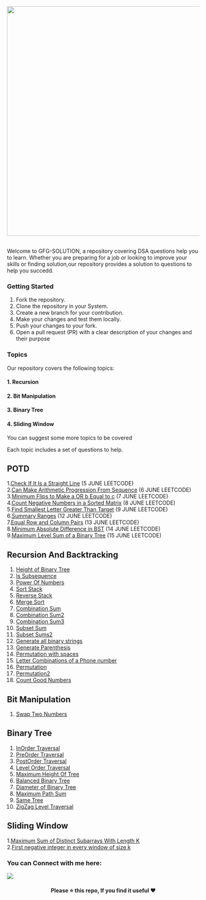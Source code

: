 <div align="center">
  <img src="./assets/gfg%20banner.gif" width="600" />
</div>

<br>

Welcome to GFG-SOLUTION, a repository covering DSA questions help you to learn. Whether you are preparing for a job or looking to improve your skills or finding solution,our repository provides a solution to questions to help you succedd.


### Getting Started
1. Fork the repository.<br>
2. Clone the repository in your System.<br>
3. Create a new branch for your contribution.<br>
4. Make your changes and test them locally.<br>
5. Push your changes to your fork.<br>
6. Open a pull request (PR) with a clear description of your changes and their purpose<br>

### Topics

Our repository covers the following topics:<br>
 #### 1. Recursion <br>
 #### 2. Bit Manipulation <br>
 #### 3. Binary Tree <br>
 #### 4. Sliding Window <br>
  
You can suggest some more topics to be covered

Each topic includes a set of questions to help.

## POTD

1.[Check If It Is a Straight Line](https://github.com/ishikagoyal02/GFG-SOLUTIONS/blob/main/Easy/1.md) (5 JUNE LEETCODE)<br>
2.[Can Make Arithmetic Progression From Sequence](https://github.com/ishikagoyal02/GFG-SOLUTIONS/blob/main/Easy/2.md) (6 JUNE LEETCODE)<br>
3.[Minimum Flips to Make a OR b Equal to c](https://github.com/ishikagoyal02/GFG-SOLUTIONS/blob/main/Medium/3.md) (7 JUNE LEETCODE)<br>
4.[Count Negative Numbers in a Sorted Matrix](https://github.com/ishikagoyal02/GFG-SOLUTIONS/blob/main/Easy/3.md) (8 JUNE LEETCODE)<br>
5.[Find Smallest Letter Greater Than Target](https://github.com/ishikagoyal02/GFG-SOLUTIONS/blob/main/Easy/4.md) (9 JUNE LEETCODE)<br>
6.[Summary Ranges](https://github.com/ishikagoyal02/GFG-SOLUTIONS/blob/main/Easy/5.md) (12 JUNE LEETCODE)<br>
7.[Equal Row and Column Pairs](https://github.com/ishikagoyal02/GFG-SOLUTIONS/blob/main/Medium/5.md) (13 JUNE LEETCODE)<br>
8.[Minimum Absolute Difference in BST](https://github.com/ishikagoyal02/GFG-SOLUTIONS/blob/main/Easy/6.md) (14 JUNE LEETCODE)<br>
9.[Maximum Level Sum of a Binary Tree](https://github.com/ishikagoyal02/GFG-SOLUTIONS/blob/main/Medium/6.md) (15 JUNE LEETCODE)



  ## Recursion And Backtracking
  
   1. [Height of Binary Tree](./Recursion/1.md)
   2. [Is Subsequence](./Recursion/2.md)
   3. [Power Of Numbers](./Recursion/3.md)
   4. [Sort Stack](./Recursion/4.md)
   5. [Reverse Stack](./Recursion/5.md)
   6. [Merge Sort](./Recursion/6.md)
   7. [Combination Sum](./Recursion/7.md)
   8. [Combination Sum2](./Recursion/8.md)
   9. [Combination Sum3](./Recursion/9.md)
   10. [Subset Sum](./Recursion/10.md)
   11. [Subset Sums2](./Recursion/11.md)
   12. [Generate all binary strings](./Recursion/12.md)
   13. [Generate Parenthesis](./Recursion/13.md)
   14. [Permutation with spaces](./Recursion/14.md)
   15. [Letter Combinations of a Phone number](./Recursion/15.md)
   16. [Permutation](./Recursion/16.md)
   17. [Permutation2](./Recursion/17.md)
   18. [Count Good Numbers](./Recursion/18.md)
  
## Bit Manipulation

1. [Swap Two Numbers](./BitManipulation/1.md)

## Binary Tree

1. [InOrder Traversal](https://github.com/ishikagoyal02/GFG-SOLUTIONS/blob/main/Binary%20Tree/1.md)<br>
2. [PreOrder Traversal](https://github.com/ishikagoyal02/GFG-SOLUTIONS/blob/main/Binary%20Tree/2.md)<br>
3. [PostOrder Traversal](https://github.com/ishikagoyal02/GFG-SOLUTIONS/blob/main/Binary%20Tree/3.md)<br>
4. [Level Order Traversal](https://github.com/ishikagoyal02/GFG-SOLUTIONS/blob/main/Binary%20Tree/4.md)<br>
5. [Maximum Height Of Tree](https://github.com/ishikagoyal02/GFG-SOLUTIONS/blob/main/Binary%20Tree/5.md)
6. [Balanced Binary Tree](https://github.com/ishikagoyal02/GFG-SOLUTIONS/blob/main/Binary%20Tree/6.md)
7. [Diameter of Binary Tree](https://github.com/ishikagoyal02/GFG-SOLUTIONS/blob/main/Binary%20Tree/7.md)
8. [Maximum Path Sum](https://github.com/ishikagoyal02/GFG-SOLUTIONS/blob/main/Binary%20Tree/8.md)
9. [Same Tree](https://github.com/ishikagoyal02/GFG-SOLUTIONS/blob/main/Binary%20Tree/9.md)
10. [ZigZag Level Traversal](https://github.com/ishikagoyal02/GFG-SOLUTIONS/blob/main/Binary%20Tree/10.md)


## Sliding Window

1.[Maximum Sum of Distinct Subarrays With Length K](https://github.com/ishikagoyal02/GFG-SOLUTIONS/blob/main/Sliding%20Window/1.md)<br>
2.[First negative integer in every window of size k](https://github.com/ishikagoyal02/GFG-SOLUTIONS/blob/main/Easy/First%20negative%20integer%20in%20every%20window%20of%20size%20k/first-negative-integer-in-every-window-of-size-k.cpp)

  <div>
    <h3>You can Connect with me here:</h3>
    <a href="https://www.linkedin.com/in/ishika-goyal-375112221/" target="_blank">
      <img src="https://img.shields.io/badge/Ishika%20Goyal-0A66C2?style=for-the-badge&logo=linkedin&logoColor=white" />
    </a>  
  </div>
  
<div align="center">
  <h4> Please ⭐ this repo, If you find it useful ❤️ </h4>
</div>  
